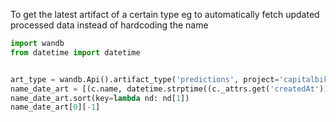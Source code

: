 To get the latest artifact of a certain type
eg to automatically fetch updated processed data instead of hardcoding the name

```python
import wandb
from datetime import datetime


art_type = wandb.Api().artifact_type('predictions', project='capitalbikeshare-mlops')
name_date_art = [(c.name, datetime.strptime((c._attrs.get('createdAt')), '%Y-%m-%dT%H:%M:%S')) for c in art_type.collections()]
name_date_art.sort(key=lambda nd: nd[1])
name_date_art[0][-1]

```
